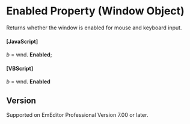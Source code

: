 # Enabled Property (Window Object)

Returns whether the window is enabled for mouse and keyboard input.

#### \[JavaScript\]

_b_ = wnd. **Enabled**;

#### \[VBScript\]

_b_ = wnd. **Enabled**

## Version

Supported on EmEditor Professional Version 7.00 or later.

